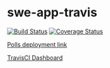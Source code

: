 # swe-app-travis

[![Build Status](https://app.travis-ci.com/IanC13/swe-app-travis.svg?token=TyrWCdBHeniGYnN7uWs7&branch=main)](https://app.travis-ci.com/IanC13/swe-app-travis)
[![Coverage Status](https://coveralls.io/repos/github/IanC13/swe-app-travis/badge.svg?branch=main)](https://coveralls.io/github/IanC13/swe-app-travis?branch=main)


[Polls deployment link](http://polls-travis-env.eba-rgkjcquq.us-west-2.elasticbeanstalk.com/polls/)

[TravisCI Dashboard](https://app.travis-ci.com/github/IanC13/swe-app-travis/builds/274462913?serverType=git)